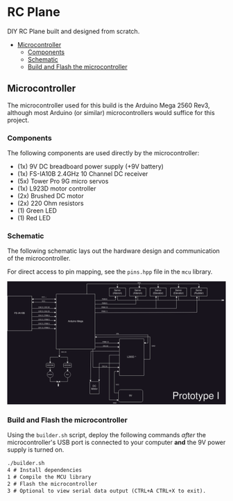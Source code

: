 # RC Plane
DIY RC Plane built and designed from scratch.

 - [Microcontroller](#microcontroller)
   - [Components](#components)
   - [Schematic](#schematic)
   - [Build and Flash the microcontroller](#build-and-flash-the-microcontroller)

##  Microcontroller
The microcontroller used for this build is the Arduino Mega 2560 Rev3, although most Arduino (or similar) microcontrollers would suffice for this project.

### Components
The following components are used directly by the microcontroller:
- (1x) 9V DC breadboard power supply (+9V battery)
- (1x) FS-IA10B 2.4GHz 10 Channel DC receiver
- (5x) Tower Pro 9G micro servos
- (1x) L923D motor controller
- (2x) Brushed DC motor
- (2x) 220 Ohm resistors
- (1) Green LED
- (1) Red LED

### Schematic
The following schematic lays out the hardware design and communication of the microcontroller. 

For direct access to pin mapping, see the `pins.hpp` file in the `mcu` library.

![mcu-schematic](imgs/schematic.png)

### Build and Flash the microcontroller
Using the `builder.sh` script, deploy the following commands *after* the microcontroller's USB port is connected to your computer **and** the 9V power supply is turned on.

```shell
./builder.sh
4 # Install dependencies
1 # Compile the MCU library
2 # Flash the microcontroller
3 # Optional to view serial data output (CTRL+A CTRL+X to exit).
```
